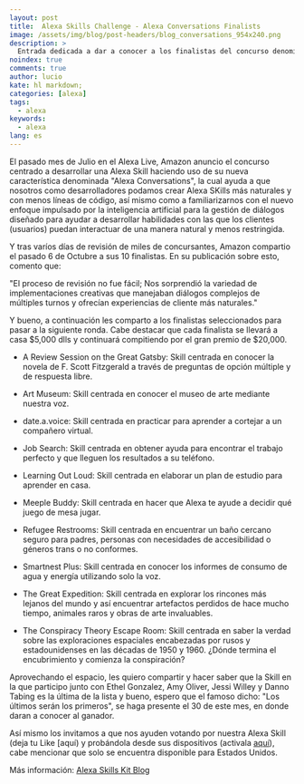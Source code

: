 ```yaml
---
layout: post
title:  Alexa Skills Challenge - Alexa Conversations Finalists
image: /assets/img/blog/post-headers/blog_conversations_954x240.png
description: >
  Entrada dedicada a dar a conocer a los finalistas del concurso denominado Alexa Conversations, efectuado por Amazon.
noindex: true
comments: true
author: lucio
kate: hl markdown;
categories: [alexa]
tags:
  - alexa
keywords:
  - alexa
lang: es
---
```


El pasado mes de Julio en el Alexa Live, Amazon anuncio el concurso centrado a desarrollar una Alexa Skill haciendo uso de su nueva característica denominada "Alexa Conversations", la cual ayuda a que nosotros como desarrolladores podamos crear Alexa SKills más naturales y con menos líneas de código, así mismo como a familiarizarnos con el nuevo enfoque impulsado por la inteligencia artificial para la gestión de diálogos diseñado para ayudar a desarrollar habilidades con las que los clientes (usuarios) puedan interactuar de una manera natural y menos restringida.

Y tras varíos días de revisión de miles de concursantes, Amazon compartio el pasado 6 de Octubre a sus 10 finalistas. En su publicación sobre esto, comento que:

"El proceso de revisión no fue fácil; Nos sorprendió la variedad de implementaciones creativas que manejaban diálogos complejos de múltiples turnos y ofrecían experiencias de cliente más naturales."

Y bueno, a continuación les comparto a los finalistas seleccionados para pasar a la siguiente ronda. Cabe destacar que cada finalista se llevará a casa $5,000 dlls y continuará compitiendo por el gran premio de $20,000.

- A Review Session on the Great Gatsby: Skill centrada en conocer la novela de F. Scott Fitzgerald a través de preguntas de opción múltiple y de respuesta libre.

- Art Museum: Skill centrada en conocer el museo de arte mediante nuestra voz. 

- date.a.voice: Skill centrada en practicar para aprender a cortejar a un compañero virtual.

- Job Search: Skill centrada en obtener ayuda para encontrar el trabajo perfecto y que lleguen los resultados a su teléfono.

- Learning Out Loud: Skill centrada en elaborar un plan de estudio para aprender en casa.

- Meeple Buddy: Skill centrada en hacer que Alexa te ayude a decidir qué juego de mesa jugar.

- Refugee Restrooms: Skill centrada en encuentrar un baño cercano seguro para padres, personas con necesidades de accesibilidad o géneros trans o no conformes. 

- Smartnest Plus: Skill centrada en conocer los informes de consumo de agua y energía utilizando solo la voz.

- The Great Expedition: Skill centrada en explorar los rincones más lejanos del mundo y así encuentrar artefactos perdidos de hace mucho tiempo, animales raros y obras de arte invaluables.

- The Conspiracy Theory Escape Room: Skill centrada en saber la verdad sobre las exploraciones espaciales encabezadas por rusos y estadounidenses en las décadas de 1950 y 1960.
¿Dónde termina el encubrimiento y comienza la conspiración?

Aprovechando el espacio, les quiero compartir y hacer saber que la Skill en la que participo junto con Ethel Gonzalez, Amy Oliver, Jessi Willey y Danno Tabing es la última de la lista y bueno, espero que el famoso dicho: "Los últimos serán los primeros", se haga presente el 30 de este mes, en donde daran a conocer al ganador.

Así mismo los invitamos a que nos ayuden votando por nuestra Alexa Skill (deja tu Like [aquí[](https://devpost.com/software/the-conpiracy-theory)) y probándola desde sus dispositivos (activala [aquí](https://www.amazon.com/The-Conspiracy-Theory-Escape-Room/dp/B08K9G8R3H/ref=sr_1_1?dchild=1&keywords=the+conspiracy+theory&qid=1601686515&s=digital-skills&sr=1-1)), cabe mencionar que solo se encuentra disponible para Estados Unidos.

Más información: [Alexa Skills Kit Blog](https://developer.amazon.com/en-US/blogs/alexa/alexa-skills-kit/2020/10/announce-the-alexa-skills-challenge--alexa-conversations-finalis?fbclid=IwAR0cBMunjIXbDXfstsP26bG_jQLJWI4ct-2Cf8LIAyONu4EjvGaFbpzlkZM)